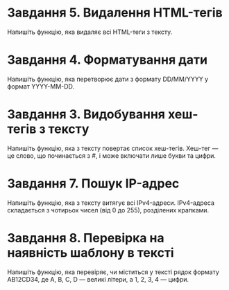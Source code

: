 # Завдання 5. Видалення HTML-тегів

Напишіть функцію, яка видаляє всі HTML-теги з тексту.

# Завдання 4. Форматування дати

Напишіть функцію, яка перетворює дати з формату DD/MM/YYYY у формат YYYY-MM-DD.

# Завдання 3. Видобування хеш-тегів з тексту

Напишіть функцію, яка з тексту повертає список хеш-тегів. Хеш-тег — це слово, що починається з #, і може включати лише букви та цифри.

# Завдання 7. Пошук IP-адрес

Напишіть функцію, яка з тексту витягує всі IPv4-адреси. IPv4-адреса складається з чотирьох чисел (від 0 до 255), розділених крапками.

# Завдання 8. Перевірка на наявність шаблону в тексті

Напишіть функцію, яка перевіряє, чи міститься у тексті рядок формату AB12CD34, де A, B, C, D — великі літери, а 1, 2, 3, 4 — цифри.
